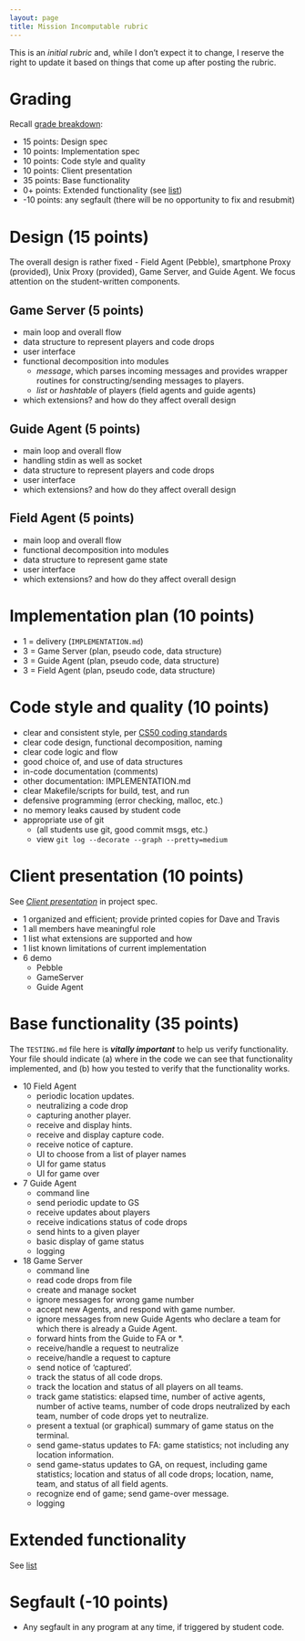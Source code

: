```yaml
--- 
layout: page
title: Mission Incomputable rubric
---
```


This is an *initial rubric* and, while I don’t expect it to change, I reserve the right to update it based on things that come up after posting the rubric. 

# Grading

Recall [grade breakdown](index.html#grading):

* 15 points: Design spec
* 10 points: Implementation spec
* 10 points: Code style and quality
* 10 points: Client presentation
* 35 points: Base functionality
* 0+ points: Extended functionality (see [list](mission.html#base-and-extensions))
* -10 points: any segfault (there will be no opportunity to fix and resubmit)

# Design (15 points)

The overall design is rather fixed - Field Agent (Pebble), smartphone Proxy (provided), Unix Proxy (provided), Game Server, and Guide Agent.  We focus attention on the student-written components.

## Game Server (5 points)

* main loop and overall flow
* data structure to represent players and code drops
* user interface 
* functional decomposition into modules
    * *message*, which parses incoming messages and provides wrapper routines for constructing/sending messages to players.
    * *list* or *hashtable* of players (field agents and guide agents)
* which extensions? and how do they affect overall design

## Guide Agent (5 points)

* main loop and overall flow
* handling stdin as well as socket
* data structure to represent players and code drops
* user interface
* which extensions? and how do they affect overall design

## Field Agent (5 points)

* main loop and overall flow
* functional decomposition into modules
* data structure to represent game state
* user interface
* which extensions? and how do they affect overall design
 
# Implementation plan (10 points)

* 1 = delivery (`IMPLEMENTATION.md`)
* 3 = Game Server (plan, pseudo code, data structure)
* 3 = Guide Agent (plan, pseudo code, data structure)
* 3 = Field Agent (plan, pseudo code, data structure)


# Code style and quality (10 points)

* clear and consistent style, per [CS50 coding standards](http://www.cs.dartmouth.edu/~cs50/Resources/CodingStyle.html)
* clear code design, functional decomposition, naming
* clear code logic and flow
* good choice of, and use of data structures* in-code documentation (comments)
* other documentation: IMPLEMENTATION.md* clear Makefile/scripts for build, test, and run* defensive programming (error checking, malloc, etc.)* no memory leaks caused by student code
* appropriate use of git
	* (all students use git, good commit msgs, etc.)
	* view `git log --decorate --graph --pretty=medium`

# Client presentation (10 points)

See *[Client presentation](http://www.cs.dartmouth.edu/~cs50/Labs/Project/#client-presentation)* in project spec.

* 1 organized and efficient; provide printed copies for Dave and Travis
* 1 all members have meaningful role
* 1 list what extensions are supported and how
* 1 list known limitations of current implementation
* 6 demo
	* Pebble
	* GameServer
	* Guide Agent

# Base functionality (35 points)

The `TESTING.md` file here is ***vitally important*** to help us verify functionality.  Your file should indicate (a) where in the code we can see that functionality implemented, and (b) how you tested to verify that the functionality works.

* 10 Field Agent
	* periodic location updates.
	* neutralizing a code drop
	* capturing another player.
	* receive and display hints.
	* receive and display capture code.
	* receive notice of capture.
	* UI to choose from a list of player names
	* UI for game status
	* UI for game over
* 7 Guide Agent
	* command line
	* send periodic update to GS
	* receive updates about players
	* receive indications status of code drops
	* send hints to a given player
	* basic display of game status
	* logging
* 18 Game Server
	* command line
	* read code drops from file
	* create and manage socket
	* ignore messages for wrong game number
	* accept new Agents, and respond with game number.
	* ignore messages from new Guide Agents who declare a team for which there is already a Guide Agent.
	* forward hints from the Guide to FA or *.
	* receive/handle a request to neutralize
	* receive/handle a request to capture
	* send notice of ‘captured’.
	* track the status of all code drops.
	* track the location and status of all players on all teams.
	* track game statistics: elapsed time, number of active agents, number of active teams, number of code drops neutralized by each team, number of code drops yet to neutralize.
	* present a textual (or graphical) summary of game status on the terminal.
	* send game-status updates to FA: game statistics; not including any location information.
	* send game-status updates to GA, on request, including game statistics; location and status of all code drops; location, name, team, and status of all field agents.
	* recognize end of game; send game-over message.
	* logging


# Extended functionality

See [list](mission.html#base-and-extensions)

# Segfault (-10 points)

* Any segfault in any program at any time, if triggered by student code.